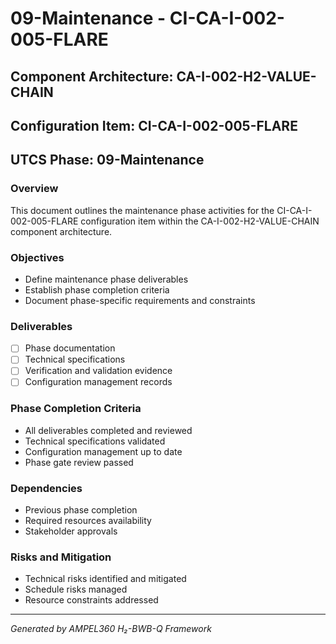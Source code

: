 # 09-Maintenance - CI-CA-I-002-005-FLARE

## Component Architecture: CA-I-002-H2-VALUE-CHAIN
## Configuration Item: CI-CA-I-002-005-FLARE
## UTCS Phase: 09-Maintenance

### Overview
This document outlines the maintenance phase activities for the CI-CA-I-002-005-FLARE configuration item within the CA-I-002-H2-VALUE-CHAIN component architecture.

### Objectives
- Define maintenance phase deliverables
- Establish phase completion criteria
- Document phase-specific requirements and constraints

### Deliverables
- [ ] Phase documentation
- [ ] Technical specifications
- [ ] Verification and validation evidence
- [ ] Configuration management records

### Phase Completion Criteria
- All deliverables completed and reviewed
- Technical specifications validated
- Configuration management up to date
- Phase gate review passed

### Dependencies
- Previous phase completion
- Required resources availability
- Stakeholder approvals

### Risks and Mitigation
- Technical risks identified and mitigated
- Schedule risks managed
- Resource constraints addressed

---
*Generated by AMPEL360 H₂-BWB-Q Framework*
